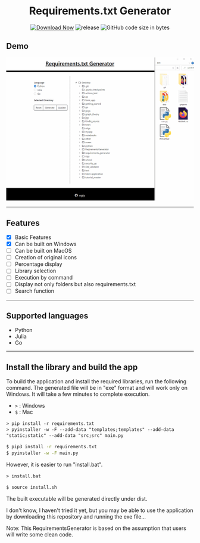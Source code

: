 <h1 align="center">Requirements.txt Generator</h1>

<div align="center">

 [![Download Now](https://img.shields.io/badge/-Download%20Now!-%2322A6F2)](https://github.com/ogty/RequirementsGenerator/releases/download/v1.0.1/ReqirementsGenerator.zip)
 ![release](https://img.shields.io/github/v/release/ogty/RequirementsGenerator?style=social)
 ![GitHub code size in bytes](https://img.shields.io/github/languages/code-size/ogty/RequirementsGenerator?style=social)
 
</div>

## Demo

![demo](./static/demo.gif)

***

## Features

 - [x] Basic Features
 - [x] Can be built on Windows
 - [ ] Can be built on MacOS
 - [ ] Creation of original icons
 - [ ] Percentage display
 - [ ] Library selection
 - [ ] Execution by command
 - [ ] Display not only folders but also requirements.txt
 - [ ] Search function

***

## Supported languages

 - Python
 - Julia
 - Go

***

## Install the library and build the app

To build the application and install the required libraries, run the following command. The generated file will be in "exe" format and will work only on Windows. It will take a few minutes to complete execution.

 - `>` : Windows
 - `$` : Mac

```console
> pip install -r requirements.txt
> pyinstaller -w -F --add-data "templates;templates" --add-data "static;static" --add-data "src;src" main.py
```

```bash
$ pip3 install -r requirements.txt
$ pyinstaller -w -F main.py
```

However, it is easier to run "install.bat".

```console
> install.bat
```

```bash
$ source install.sh
```

The built executable will be generated directly under dist.

I don't know, I haven't tried it yet, but you may be able to use the application by downloading this repository and running the exe file...

Note: This RequirementsGenerator is based on the assumption that users will write some clean code.